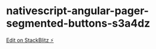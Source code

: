 # nativescript-angular-pager-segmented-buttons-s3a4dz

[Edit on StackBlitz ⚡️](https://stackblitz.com/edit/nativescript-angular-pager-segmented-buttons-s3a4dz)